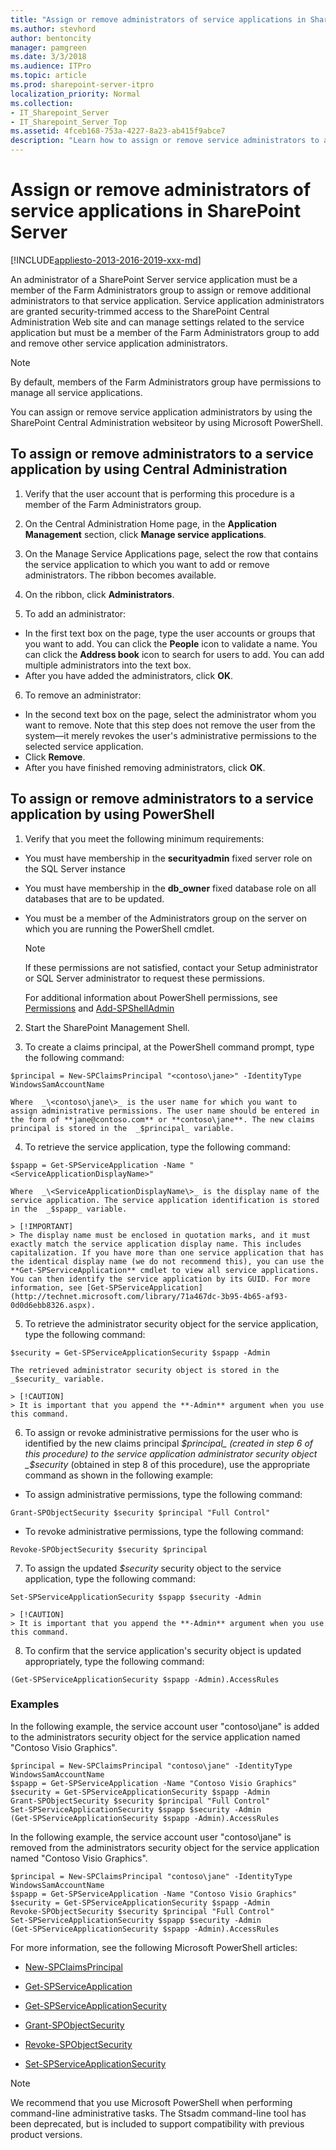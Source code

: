 ```yaml
---
title: "Assign or remove administrators of service applications in SharePoint Server"
ms.author: stevhord
author: bentoncity
manager: pamgreen
ms.date: 3/3/2018
ms.audience: ITPro
ms.topic: article
ms.prod: sharepoint-server-itpro
localization_priority: Normal
ms.collection:
- IT_Sharepoint_Server
- IT_Sharepoint_Server_Top
ms.assetid: 4fceb168-753a-4227-8a23-ab415f9abce7
description: "Learn how to assign or remove service administrators to a service application in SharePoint Server."
---
```


# Assign or remove administrators of service applications in SharePoint Server

[!INCLUDE[appliesto-2013-2016-2019-xxx-md](../includes/appliesto-2013-2016-2019-xxx-md.md)] 
  
An administrator of a SharePoint Server service application must be a member of the Farm Administrators group to assign or remove additional administrators to that service application. Service application administrators are granted security-trimmed access to the SharePoint Central Administration Web site and can manage settings related to the service application but must be a member of the Farm Administrators group to add and remove other service application administrators.
  
> [!NOTE]
> By default, members of the Farm Administrators group have permissions to manage all service applications. 
  
You can assign or remove service application administrators by using the SharePoint Central Administration websiteor by using Microsoft PowerShell.
  
## To assign or remove administrators to a service application by using Central Administration

1. Verify that the user account that is performing this procedure is a member of the Farm Administrators group.
    
2. On the Central Administration Home page, in the **Application Management** section, click **Manage service applications**.
    
3. On the Manage Service Applications page, select the row that contains the service application to which you want to add or remove administrators. The ribbon becomes available.
    
4. On the ribbon, click **Administrators**.
    
5. To add an administrator:
    
 - In the first text box on the page, type the user accounts or groups that you want to add. You can click the **People** icon to validate a name. You can click the **Address book** icon to search for users to add. You can add multiple administrators into the text box.
 - After you have added the administrators, click **OK**.
    
6. To remove an administrator:
    
  - In the second text box on the page, select the administrator whom you want to remove. Note that this step does not remove the user from the system—it merely revokes the user's administrative permissions to the selected service application.
  - Click **Remove**.
  - After you have finished removing administrators, click **OK**.
    
## To assign or remove administrators to a service application by using PowerShell

1. Verify that you meet the following minimum requirements:
    
  - You must have membership in the **securityadmin** fixed server role on the SQL Server instance 
    
  - You must have membership in the **db_owner** fixed database role on all databases that are to be updated. 
    
  - You must be a member of the Administrators group on the server on which you are running the PowerShell cmdlet.
    
    > [!NOTE]
    > If these permissions are not satisfied, contact your Setup administrator or SQL Server administrator to request these permissions. 
  
    For additional information about PowerShell permissions, see [Permissions](http://technet.microsoft.com/library/ae4901b4-505a-42a9-b8d4-fca778abc12e.aspx#section3) and [Add-SPShellAdmin](http://technet.microsoft.com/library/2ddfad84-7ca8-409e-878b-d09cb35ed4aa.aspx)
    
2. Start the SharePoint Management Shell.
    
3. To create a claims principal, at the PowerShell command prompt, type the following command:
    
  ```
  $principal = New-SPClaimsPrincipal "<contoso\jane>" -IdentityType WindowsSamAccountName
  
  ```

    Where  _\<contoso\jane\>_ is the user name for which you want to assign administrative permissions. The user name should be entered in the form of **jane@contoso.com** or **contoso\jane**. The new claims principal is stored in the  _$principal_ variable. 
    
4. To retrieve the service application, type the following command:
    
  ```
  $spapp = Get-SPServiceApplication -Name "<ServiceApplicationDisplayName>"
  ```

    Where  _\<ServiceApplicationDisplayName\>_ is the display name of the service application. The service application identification is stored in the  _$spapp_ variable. 
    
    > [!IMPORTANT]
    > The display name must be enclosed in quotation marks, and it must exactly match the service application display name. This includes capitalization. If you have more than one service application that has the identical display name (we do not recommend this), you can use the **Get-SPServiceApplication** cmdlet to view all service applications. You can then identify the service application by its GUID. For more information, see [Get-SPServiceApplication](http://technet.microsoft.com/library/71a467dc-3b95-4b65-af93-0d0d6ebb8326.aspx). 
  
5. To retrieve the administrator security object for the service application, type the following command:
    
  ```
  $security = Get-SPServiceApplicationSecurity $spapp -Admin
  ```

    The retrieved administrator security object is stored in the  _$security_ variable. 
    
    > [!CAUTION]
    > It is important that you append the **-Admin** argument when you use this command. 
  
6. To assign or revoke administrative permissions for the user who is identified by the new claims principal  _$principal_ (created in step 6 of this procedure) to the service application administrator security object  _$security_ (obtained in step 8 of this procedure), use the appropriate command as shown in the following example: 
    
  - To assign administrative permissions, type the following command: 
    
  ```
  Grant-SPObjectSecurity $security $principal "Full Control"
  
  ```

  - To revoke administrative permissions, type the following command:
    
  ```
  Revoke-SPObjectSecurity $security $principal
  ```

7. To assign the updated  _$security_ security object to the service application, type the following command: 
    
  ```
  Set-SPServiceApplicationSecurity $spapp $security -Admin
  ```

    > [!CAUTION]
    > It is important that you append the **-Admin** argument when you use this command. 
  
8. To confirm that the service application's security object is updated appropriately, type the following command: 
    
  ```
  (Get-SPServiceApplicationSecurity $spapp -Admin).AccessRules
  
  ```

### Examples

In the following example, the service account user "contoso\jane" is added to the administrators security object for the service application named "Contoso Visio Graphics".
  
```
$principal = New-SPClaimsPrincipal "contoso\jane" -IdentityType WindowsSamAccountName
$spapp = Get-SPServiceApplication -Name "Contoso Visio Graphics"
$security = Get-SPServiceApplicationSecurity $spapp -Admin
Grant-SPObjectSecurity $security $principal "Full Control"
Set-SPServiceApplicationSecurity $spapp $security -Admin
(Get-SPServiceApplicationSecurity $spapp -Admin).AccessRules
```

In the following example, the service account user "contoso\jane" is removed from the administrators security object for the service application named "Contoso Visio Graphics".
  
```
$principal = New-SPClaimsPrincipal "contoso\jane" -IdentityType WindowsSamAccountName
$spapp = Get-SPServiceApplication -Name "Contoso Visio Graphics"
$security = Get-SPServiceApplicationSecurity $spapp -Admin
Revoke-SPObjectSecurity $security $principal "Full Control"
Set-SPServiceApplicationSecurity $spapp $security -Admin
(Get-SPServiceApplicationSecurity $spapp -Admin).AccessRules
```

For more information, see the following Microsoft PowerShell articles:
  
- [New-SPClaimsPrincipal](http://technet.microsoft.com/library/0831e64b-3ec0-4016-8128-639991530172.aspx)
    
- [Get-SPServiceApplication](http://technet.microsoft.com/library/71a467dc-3b95-4b65-af93-0d0d6ebb8326.aspx)
    
- [Get-SPServiceApplicationSecurity](http://technet.microsoft.com/library/4f433fea-ddbf-4843-a11c-d936ce51c6bb.aspx)
    
- [Grant-SPObjectSecurity](http://technet.microsoft.com/library/496caa92-2ff4-4048-ab7d-57d8c835bf2b.aspx)
    
- [Revoke-SPObjectSecurity](http://technet.microsoft.com/library/4e7583ab-5b8d-47c2-a9eb-2cf525ae07d8.aspx)
    
- [Set-SPServiceApplicationSecurity](http://technet.microsoft.com/library/8d769193-f126-43f7-8c1e-4bec75c8446d.aspx)
    
> [!NOTE]
> We recommend that you use Microsoft PowerShell when performing command-line administrative tasks. The Stsadm command-line tool has been deprecated, but is included to support compatibility with previous product versions. 
  

